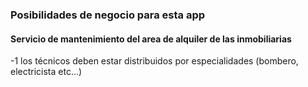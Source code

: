### Posibilidades de negocio para esta app
#### Servicio de mantenimiento del area de alquiler de las inmobiliarias
-1 los técnicos deben estar distribuidos por especialidades (bombero, electricista etc...)
